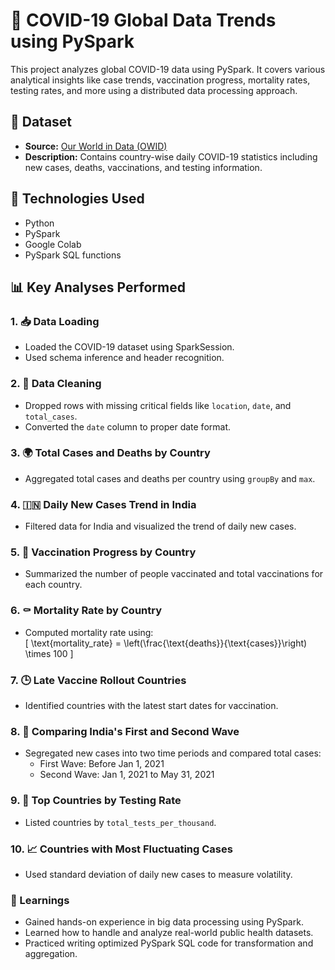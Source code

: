 # 🦠 COVID-19 Global Data Trends using PySpark

This project analyzes global COVID-19 data using PySpark. It covers various analytical insights like case trends, vaccination progress, mortality rates, testing rates, and more using a distributed data processing approach.

## 📁 Dataset

- **Source:** [Our World in Data (OWID)](https://covid.ourworldindata.org/data/owid-covid-data.csv)
- **Description:** Contains country-wise daily COVID-19 statistics including new cases, deaths, vaccinations, and testing information.
  

## 🚀 Technologies Used

- Python
- PySpark
- Google Colab
- PySpark SQL functions

## 📊 Key Analyses Performed

### 1. 📥 Data Loading
- Loaded the COVID-19 dataset using SparkSession.
- Used schema inference and header recognition.

### 2. 🧹 Data Cleaning
- Dropped rows with missing critical fields like `location`, `date`, and `total_cases`.
- Converted the `date` column to proper date format.

### 3. 🌍 Total Cases and Deaths by Country
- Aggregated total cases and deaths per country using `groupBy` and `max`.

### 4. 🇮🇳 Daily New Cases Trend in India
- Filtered data for India and visualized the trend of daily new cases.

### 5. 💉 Vaccination Progress by Country
- Summarized the number of people vaccinated and total vaccinations for each country.

### 6. ⚰️ Mortality Rate by Country
- Computed mortality rate using:  
  \[
  \text{mortality\_rate} = \left(\frac{\text{deaths}}{\text{cases}}\right) \times 100
  \]

### 7. 🕒 Late Vaccine Rollout Countries
- Identified countries with the latest start dates for vaccination.

### 8. 🌊 Comparing India's First and Second Wave
- Segregated new cases into two time periods and compared total cases:
  - First Wave: Before Jan 1, 2021
  - Second Wave: Jan 1, 2021 to May 31, 2021

### 9. 🧪 Top Countries by Testing Rate
- Listed countries by `total_tests_per_thousand`.

### 10. 📈 Countries with Most Fluctuating Cases
- Used standard deviation of daily new cases to measure volatility.


### 🧠 Learnings

- Gained hands-on experience in big data processing using PySpark.
- Learned how to handle and analyze real-world public health datasets.
- Practiced writing optimized PySpark SQL code for transformation and aggregation.

